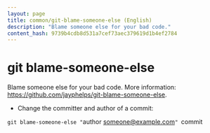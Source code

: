 ```yaml
---
layout: page
title: common/git-blame-someone-else (English)
description: "Blame someone else for your bad code."
content_hash: 9739b4cdb8d531a7cef73aec379619d1b4ef2784
---
```

# git blame-someone-else

Blame someone else for your bad code.
More information: <https://github.com/jayphelps/git-blame-someone-else>.

- Change the committer and author of a commit:

`git blame-someone-else "`<span class="tldr-var badge badge-pill bg-dark-lm bg-white-dm text-white-lm text-dark-dm font-weight-bold">author <someone@example.com></span>`" `<span class="tldr-var badge badge-pill bg-dark-lm bg-white-dm text-white-lm text-dark-dm font-weight-bold">commit</span>
